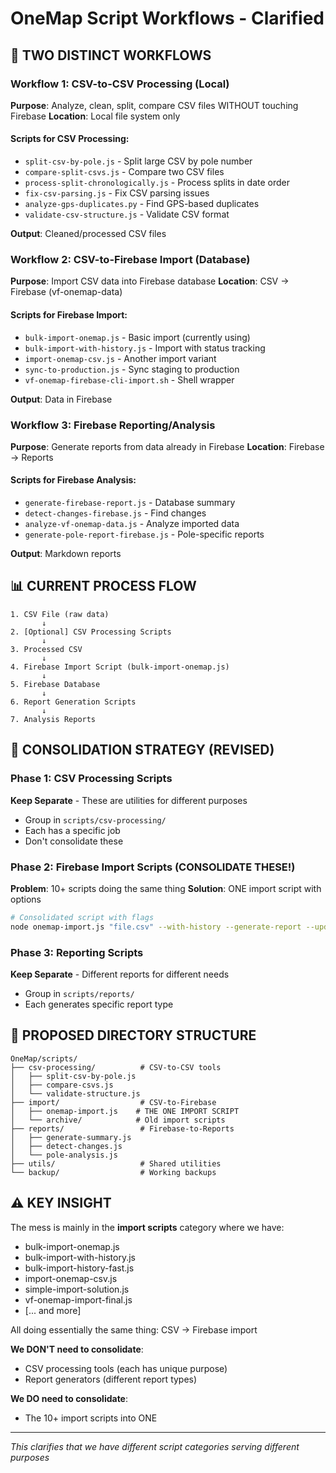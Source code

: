# OneMap Script Workflows - Clarified

## 🔄 TWO DISTINCT WORKFLOWS

### Workflow 1: CSV-to-CSV Processing (Local)
**Purpose**: Analyze, clean, split, compare CSV files WITHOUT touching Firebase
**Location**: Local file system only

#### Scripts for CSV Processing:
- `split-csv-by-pole.js` - Split large CSV by pole number
- `compare-split-csvs.js` - Compare two CSV files
- `process-split-chronologically.js` - Process splits in date order
- `fix-csv-parsing.js` - Fix CSV parsing issues
- `analyze-gps-duplicates.py` - Find GPS-based duplicates
- `validate-csv-structure.js` - Validate CSV format

**Output**: Cleaned/processed CSV files

### Workflow 2: CSV-to-Firebase Import (Database)
**Purpose**: Import CSV data into Firebase database
**Location**: CSV → Firebase (vf-onemap-data)

#### Scripts for Firebase Import:
- `bulk-import-onemap.js` - Basic import (currently using)
- `bulk-import-with-history.js` - Import with status tracking
- `import-onemap-csv.js` - Another import variant
- `sync-to-production.js` - Sync staging to production
- `vf-onemap-firebase-cli-import.sh` - Shell wrapper

**Output**: Data in Firebase

### Workflow 3: Firebase Reporting/Analysis
**Purpose**: Generate reports from data already in Firebase
**Location**: Firebase → Reports

#### Scripts for Firebase Analysis:
- `generate-firebase-report.js` - Database summary
- `detect-changes-firebase.js` - Find changes
- `analyze-vf-onemap-data.js` - Analyze imported data
- `generate-pole-report-firebase.js` - Pole-specific reports

**Output**: Markdown reports

## 📊 CURRENT PROCESS FLOW

```
1. CSV File (raw data)
       ↓
2. [Optional] CSV Processing Scripts
       ↓
3. Processed CSV
       ↓
4. Firebase Import Script (bulk-import-onemap.js)
       ↓
5. Firebase Database
       ↓
6. Report Generation Scripts
       ↓
7. Analysis Reports
```

## 🎯 CONSOLIDATION STRATEGY (REVISED)

### Phase 1: CSV Processing Scripts
**Keep Separate** - These are utilities for different purposes
- Group in `scripts/csv-processing/`
- Each has a specific job
- Don't consolidate these

### Phase 2: Firebase Import Scripts (CONSOLIDATE THESE!)
**Problem**: 10+ scripts doing the same thing
**Solution**: ONE import script with options
```bash
# Consolidated script with flags
node onemap-import.js "file.csv" --with-history --generate-report --update-log
```

### Phase 3: Reporting Scripts
**Keep Separate** - Different reports for different needs
- Group in `scripts/reports/`
- Each generates specific report type

## 📁 PROPOSED DIRECTORY STRUCTURE

```
OneMap/scripts/
├── csv-processing/          # CSV-to-CSV tools
│   ├── split-csv-by-pole.js
│   ├── compare-csvs.js
│   └── validate-structure.js
├── import/                  # CSV-to-Firebase
│   ├── onemap-import.js    # THE ONE IMPORT SCRIPT
│   └── archive/            # Old import scripts
├── reports/                 # Firebase-to-Reports
│   ├── generate-summary.js
│   ├── detect-changes.js
│   └── pole-analysis.js
├── utils/                   # Shared utilities
└── backup/                  # Working backups
```

## ⚠️ KEY INSIGHT

The mess is mainly in the **import scripts** category where we have:
- bulk-import-onemap.js
- bulk-import-with-history.js
- bulk-import-history-fast.js
- import-onemap-csv.js
- simple-import-solution.js
- vf-onemap-import-final.js
- [... and more]

All doing essentially the same thing: CSV → Firebase import

**We DON'T need to consolidate**:
- CSV processing tools (each has unique purpose)
- Report generators (different report types)

**We DO need to consolidate**:
- The 10+ import scripts into ONE

---
*This clarifies that we have different script categories serving different purposes*